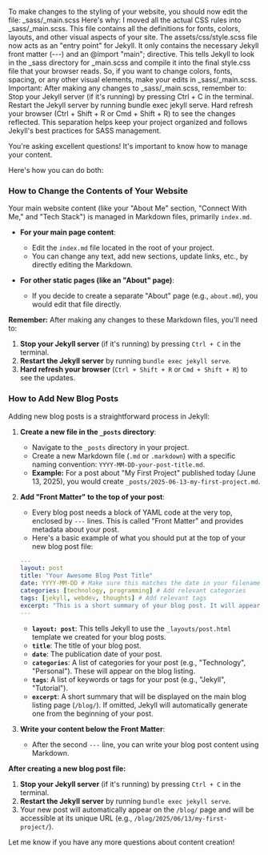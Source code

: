 To make changes to the styling of your website, you should now edit the file:
_sass/_main.scss
Here's why:
I moved all the actual CSS rules into _sass/_main.scss. This file contains all the definitions for fonts, colors, layouts, and other visual aspects of your site.
The assets/css/style.scss file now acts as an "entry point" for Jekyll. It only contains the necessary Jekyll front matter (---) and an @import "main"; directive. This tells Jekyll to look in the _sass directory for _main.scss and compile it into the final style.css file that your browser reads.
So, if you want to change colors, fonts, spacing, or any other visual elements, make your edits in _sass/_main.scss.
Important: After making any changes to _sass/_main.scss, remember to:
Stop your Jekyll server (if it's running) by pressing Ctrl + C in the terminal.
Restart the Jekyll server by running bundle exec jekyll serve.
Hard refresh your browser (Ctrl + Shift + R or Cmd + Shift + R) to see the changes reflected.
This separation helps keep your project organized and follows Jekyll's best practices for SASS management.

You're asking excellent questions! It's important to know how to manage your content.

Here's how you can do both:

### How to Change the Contents of Your Website

Your main website content (like your "About Me" section, "Connect With Me," and "Tech Stack") is managed in Markdown files, primarily `index.md`.

*   **For your main page content**:
    *   Edit the `index.md` file located in the root of your project.
    *   You can change any text, add new sections, update links, etc., by directly editing the Markdown.

*   **For other static pages (like an "About" page)**:
    *   If you decide to create a separate "About" page (e.g., `about.md`), you would edit that file directly.

**Remember:** After making any changes to these Markdown files, you'll need to:
1.  **Stop your Jekyll server** (if it's running) by pressing `Ctrl + C` in the terminal.
2.  **Restart the Jekyll server** by running `bundle exec jekyll serve`.
3.  **Hard refresh your browser** (`Ctrl + Shift + R` or `Cmd + Shift + R`) to see the updates.

### How to Add New Blog Posts

Adding new blog posts is a straightforward process in Jekyll:

1.  **Create a new file in the `_posts` directory**:
    *   Navigate to the `_posts` directory in your project.
    *   Create a new Markdown file (`.md` or `.markdown`) with a specific naming convention: `YYYY-MM-DD-your-post-title.md`.
    *   **Example:** For a post about "My First Project" published today (June 13, 2025), you would create `_posts/2025-06-13-my-first-project.md`.

2.  **Add "Front Matter" to the top of your post**:
    *   Every blog post needs a block of YAML code at the very top, enclosed by `---` lines. This is called "Front Matter" and provides metadata about your post.
    *   Here's a basic example of what you should put at the top of your new blog post file:

    ```yaml
    ---
    layout: post
    title: "Your Awesome Blog Post Title"
    date: YYYY-MM-DD # Make sure this matches the date in your filename
    categories: [technology, programming] # Add relevant categories
    tags: [jekyll, webdev, thoughts] # Add relevant tags
    excerpt: "This is a short summary of your blog post. It will appear on the blog listing page."
    ---
    ```
    *   **`layout: post`**: This tells Jekyll to use the `_layouts/post.html` template we created for your blog posts.
    *   **`title`**: The title of your blog post.
    *   **`date`**: The publication date of your post.
    *   **`categories`**: A list of categories for your post (e.g., "Technology", "Personal"). These will appear on the blog listing.
    *   **`tags`**: A list of keywords or tags for your post (e.g., "Jekyll", "Tutorial").
    *   **`excerpt`**: A short summary that will be displayed on the main blog listing page (`/blog/`). If omitted, Jekyll will automatically generate one from the beginning of your post.

3.  **Write your content below the Front Matter**:
    *   After the second `---` line, you can write your blog post content using Markdown.

**After creating a new blog post file:**
1.  **Stop your Jekyll server** (if it's running) by pressing `Ctrl + C` in the terminal.
2.  **Restart the Jekyll server** by running `bundle exec jekyll serve`.
3.  Your new post will automatically appear on the `/blog/` page and will be accessible at its unique URL (e.g., `/blog/2025/06/13/my-first-project/`).

Let me know if you have any more questions about content creation!